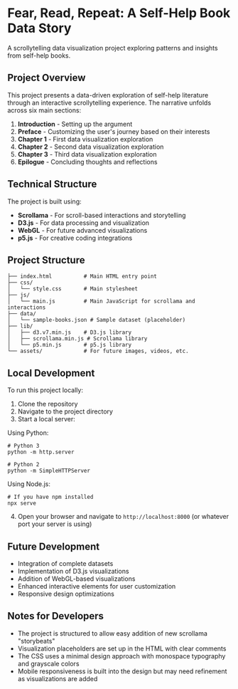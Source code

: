 # Fear, Read, Repeat: A Self-Help Book Data Story

A scrollytelling data visualization project exploring patterns and insights from self-help books.

## Project Overview

This project presents a data-driven exploration of self-help literature through an interactive scrollytelling experience. The narrative unfolds across six main sections:

1. **Introduction** - Setting up the argument
2. **Preface** - Customizing the user's journey based on their interests
3. **Chapter 1** - First data visualization exploration
4. **Chapter 2** - Second data visualization exploration
5. **Chapter 3** - Third data visualization exploration
6. **Epilogue** - Concluding thoughts and reflections

## Technical Structure

The project is built using:

- **Scrollama** - For scroll-based interactions and storytelling
- **D3.js** - For data processing and visualization
- **WebGL** - For future advanced visualizations
- **p5.js** - For creative coding integrations

## Project Structure

```
├── index.html          # Main HTML entry point
├── css/
│   └── style.css       # Main stylesheet
├── js/
│   └── main.js         # Main JavaScript for scrollama and interactions
├── data/
│   └── sample-books.json # Sample dataset (placeholder)
├── lib/
│   ├── d3.v7.min.js    # D3.js library
│   ├── scrollama.min.js # Scrollama library
│   └── p5.min.js       # p5.js library
└── assets/             # For future images, videos, etc.
```

## Local Development

To run this project locally:

1. Clone the repository
2. Navigate to the project directory
3. Start a local server:

Using Python:

```
# Python 3
python -m http.server

# Python 2
python -m SimpleHTTPServer
```

Using Node.js:

```
# If you have npm installed
npx serve
```

4. Open your browser and navigate to `http://localhost:8000` (or whatever port your server is using)

## Future Development

- Integration of complete datasets
- Implementation of D3.js visualizations
- Addition of WebGL-based visualizations
- Enhanced interactive elements for user customization
- Responsive design optimizations

## Notes for Developers

- The project is structured to allow easy addition of new scrollama "storybeats"
- Visualization placeholders are set up in the HTML with clear comments
- The CSS uses a minimal design approach with monospace typography and grayscale colors
- Mobile responsiveness is built into the design but may need refinement as visualizations are added
